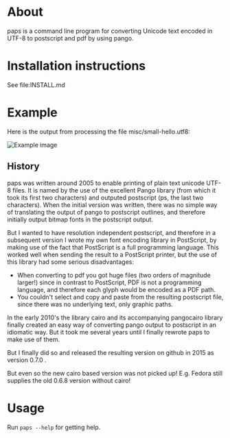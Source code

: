 # About

paps is a command line program for converting Unicode text encoded in UTF-8
to postscript and pdf by using pango.

# Installation instructions

See file:INSTALL.md

# Example

Here is the output from processing the file misc/small-hello.utf8:

![Example image](misc/small-hello.png)

## History

paps was written around 2005 to enable printing of plain text unicode UTF-8 files. It is named by the use of the excellent Pango library (from which it took its first two characters) and outputed postscript (ps, the last two characters). When the initial version was written, there was no simple way of translating the output of pango to postscript outlines, and therefore initially output bitmap fonts in the postscript output.

But I wanted to have resolution independent postscript, and therefore in a subsequent version Ι wrote my own font encoding library in PostScript, by making use of the fact that PostScript is a full programming language. This worked well when sending the result to a PostScript printer, but the use of this library had some serious disadvantages:

- When converting to pdf you got huge files (two orders of magnitude larger!) since in contrast to PostScript, PDF is not a programming language, and therefore each glyph would be encoded as a PDF path.
- You couldn't select and copy and paste from the resulting postscript file, since there was no underlying text, only graphic paths.

In the early 2010's the library cairo and its accompanying pangocairo library finally created an easy way of converting pango output to postscript in an idiomatic way. But it took me several years until I finally rewrote paps to make use of them. 

But I finally did so and released the resulting version on github in 2015 as version 0.7.0 . 

But even so the new cairo based version was not picked up! E.g. Fedora still supplies the old 0.6.8 version without cairo!

# Usage

Run `paps --help` for getting help.

